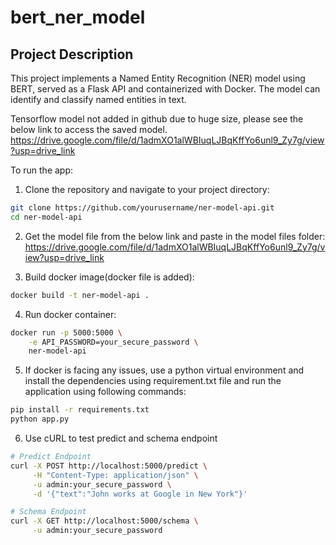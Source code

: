 # bert_ner_model

## Project Description
This project implements a Named Entity Recognition (NER) model using BERT, served as a Flask API and containerized with Docker. The model can identify and classify named entities in text.

Tensorflow model not added in github due to huge size, please see the below link to access the saved model.
https://drive.google.com/file/d/1admXO1alWBIuqLJBqKffYo6unl9_Zy7g/view?usp=drive_link


To run the app:
1. Clone the repository and navigate to your project directory:

```bash
git clone https://github.com/yourusername/ner-model-api.git
cd ner-model-api
```

2. Get the model file from the below link and paste in the model files folder:
https://drive.google.com/file/d/1admXO1alWBIuqLJBqKffYo6unl9_Zy7g/view?usp=drive_link

3. Build docker image(docker file is added):
```bash
docker build -t ner-model-api .
```

4. Run docker container:
```bash
docker run -p 5000:5000 \
    -e API_PASSWORD=your_secure_password \
    ner-model-api
```

5. If docker is facing any issues, use a python virtual environment and install the dependencies using requirement.txt file and run the application using following commands:
```bash
pip install -r requirements.txt
python app.py
```

6. Use cURL to test predict and schema endpoint
```bash
# Predict Endpoint
curl -X POST http://localhost:5000/predict \
     -H "Content-Type: application/json" \
     -u admin:your_secure_password \
     -d '{"text":"John works at Google in New York"}'

# Schema Endpoint
curl -X GET http://localhost:5000/schema \
     -u admin:your_secure_password
```
